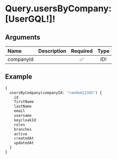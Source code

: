 # Query.usersByCompany: [UserGQL!]!
                 
## Arguments
| Name | Description | Required | Type |
| :--- | :---------- | :------: | :--: |
| companyId |  | ✅ | ID! |
            
## Example
```graphql
{
  usersByCompany(companyId: "random12345") {
    id
    firstName
    lastName
    email
    username
    keycloakId
    roles
    branches
    active
    createdAt
    updatedAt
  }
}

```